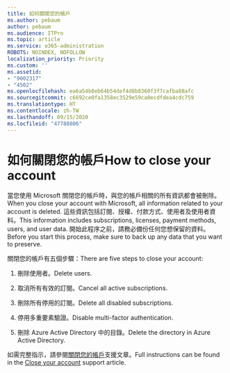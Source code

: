 ```yaml
---
title: 如何關閉您的帳戶
ms.author: pebaum
author: pebaum
ms.audience: ITPro
ms.topic: article
ms.service: o365-administration
ROBOTS: NOINDEX, NOFOLLOW
localization_priority: Priority
ms.custom: ''
ms.assetid:
- "9002317"
- "4502"
ms.openlocfilehash: ea6a54b8eb64b54def4d8b8360f3f7cafba88afc
ms.sourcegitcommit: c6692ce0fa1358ec3529e59ca0ecdfdea4cdc759
ms.translationtype: HT
ms.contentlocale: zh-TW
ms.lasthandoff: 09/15/2020
ms.locfileid: "47780806"
---
```

# <a name="how-to-close-your-account"></a><span data-ttu-id="c8f0f-102">如何關閉您的帳戶</span><span class="sxs-lookup"><span data-stu-id="c8f0f-102">How to close your account</span></span>

<span data-ttu-id="c8f0f-103">當您使用 Microsoft 關閉您的帳戶時，與您的帳戶相關的所有資訊都會被刪除。</span><span class="sxs-lookup"><span data-stu-id="c8f0f-103">When you close your account with Microsoft, all information related to your account is deleted.</span></span> <span data-ttu-id="c8f0f-104">這些資訊包括訂閱、授權、付款方式、使用者及使用者資料。</span><span class="sxs-lookup"><span data-stu-id="c8f0f-104">This information includes subscriptions, licenses, payment methods, users, and user data.</span></span> <span data-ttu-id="c8f0f-105">開始此程序之前，請務必備份任何您想保留的資料。</span><span class="sxs-lookup"><span data-stu-id="c8f0f-105">Before you start this process, make sure to back up any data that you want to preserve.</span></span>

<span data-ttu-id="c8f0f-106">關閉您的帳戶有五個步驟：</span><span class="sxs-lookup"><span data-stu-id="c8f0f-106">There are five steps to close your account:</span></span>

1. <span data-ttu-id="c8f0f-107">刪除使用者。</span><span class="sxs-lookup"><span data-stu-id="c8f0f-107">Delete users.</span></span>

2. <span data-ttu-id="c8f0f-108">取消所有有效的訂閱。</span><span class="sxs-lookup"><span data-stu-id="c8f0f-108">Cancel all active subscriptions.</span></span>

3. <span data-ttu-id="c8f0f-109">刪除所有停用的訂閱。</span><span class="sxs-lookup"><span data-stu-id="c8f0f-109">Delete all disabled subscriptions.</span></span>

4. <span data-ttu-id="c8f0f-110">停用多重要素驗證。</span><span class="sxs-lookup"><span data-stu-id="c8f0f-110">Disable multi-factor authentication.</span></span>

5. <span data-ttu-id="c8f0f-111">刪除 Azure Active Directory 中的目錄。</span><span class="sxs-lookup"><span data-stu-id="c8f0f-111">Delete the directory in Azure Active Directory.</span></span>

<span data-ttu-id="c8f0f-112">如需完整指示，請參閱[關閉您的帳戶](https://docs.microsoft.com/microsoft-365/commerce/close-your-account)支援文章。</span><span class="sxs-lookup"><span data-stu-id="c8f0f-112">Full instructions can be found in the [Close your account](https://docs.microsoft.com/microsoft-365/commerce/close-your-account) support article.</span></span>
